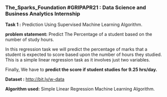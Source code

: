 ### The_Sparks_Foundation #GRIPAPR21  : Data Science and Business Analytics Internship

**Task 1 :**  Prediction Using Supervised Machine Learning Algorithm.

**problem statement:** Predict The Percentage of a student based on the number of study hours.

In this regression task we will predict the percentage of marks that a student is expected to score based upon the number of hours they studied. This is a simple linear regression task as it involves just two variables.

Finally, We have to **predict the score if student studies for 9.25 hrs/day.**

**Dataset :**  http://bit.ly/w-data

**Algorithm used:**  Simple Linear Regression Machine Learning Algorithm.
